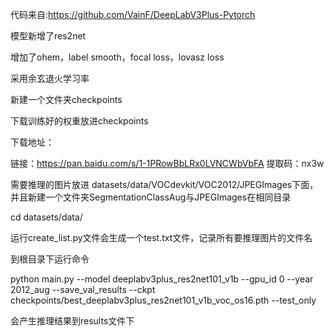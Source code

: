 代码来自:https://github.com/VainF/DeepLabV3Plus-Pytorch


模型新增了res2net

增加了ohem，label smooth，focal loss，lovasz loss

采用余玄退火学习率


新建一个文件夹checkpoints

下载训练好的权重放进checkpoints

下载地址：

链接：https://pan.baidu.com/s/1-1PRowBbLRx0LVNCWbVbFA 
提取码：nx3w 

需要推理的图片放进 datasets/data/VOCdevkit/VOC2012/JPEGImages下面，并且新建一个文件夹SegmentationClassAug与JPEGImages在相同目录

cd datasets/data/

运行create_list.py文件会生成一个test.txt文件，记录所有要推理图片的文件名

到根目录下运行命令

python main.py --model deeplabv3plus_res2net101_v1b --gpu_id 0 --year 2012_aug --save_val_results --ckpt checkpoints/best_deeplabv3plus_res2net101_v1b_voc_os16.pth --test_only

会产生推理结果到results文件下
